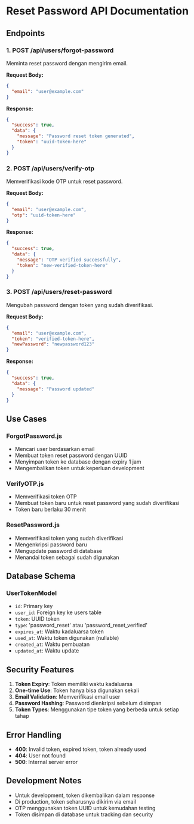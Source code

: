 # Reset Password API Documentation

## Endpoints

### 1. POST /api/users/forgot-password
Meminta reset password dengan mengirim email.

**Request Body:**
```json
{
  "email": "user@example.com"
}
```

**Response:**
```json
{
  "success": true,
  "data": {
    "message": "Password reset token generated",
    "token": "uuid-token-here"
  }
}
```

### 2. POST /api/users/verify-otp
Memverifikasi kode OTP untuk reset password.

**Request Body:**
```json
{
  "email": "user@example.com",
  "otp": "uuid-token-here"
}
```

**Response:**
```json
{
  "success": true,
  "data": {
    "message": "OTP verified successfully",
    "token": "new-verified-token-here"
  }
}
```

### 3. POST /api/users/reset-password
Mengubah password dengan token yang sudah diverifikasi.

**Request Body:**
```json
{
  "email": "user@example.com",
  "token": "verified-token-here",
  "newPassword": "newpassword123"
}
```

**Response:**
```json
{
  "success": true,
  "data": {
    "message": "Password updated"
  }
}
```

## Use Cases

### ForgotPassword.js
- Mencari user berdasarkan email
- Membuat token reset password dengan UUID
- Menyimpan token ke database dengan expiry 1 jam
- Mengembalikan token untuk keperluan development

### VerifyOTP.js
- Memverifikasi token OTP
- Membuat token baru untuk reset password yang sudah diverifikasi
- Token baru berlaku 30 menit

### ResetPassword.js
- Memverifikasi token yang sudah diverifikasi
- Mengenkripsi password baru
- Mengupdate password di database
- Menandai token sebagai sudah digunakan

## Database Schema

### UserTokenModel
- `id`: Primary key
- `user_id`: Foreign key ke users table
- `token`: UUID token
- `type`: 'password_reset' atau 'password_reset_verified'
- `expires_at`: Waktu kadaluarsa token
- `used_at`: Waktu token digunakan (nullable)
- `created_at`: Waktu pembuatan
- `updated_at`: Waktu update

## Security Features

1. **Token Expiry**: Token memiliki waktu kadaluarsa
2. **One-time Use**: Token hanya bisa digunakan sekali
3. **Email Validation**: Memverifikasi email user
4. **Password Hashing**: Password dienkripsi sebelum disimpan
5. **Token Types**: Menggunakan tipe token yang berbeda untuk setiap tahap

## Error Handling

- **400**: Invalid token, expired token, token already used
- **404**: User not found
- **500**: Internal server error

## Development Notes

- Untuk development, token dikembalikan dalam response
- Di production, token seharusnya dikirim via email
- OTP menggunakan token UUID untuk kemudahan testing
- Token disimpan di database untuk tracking dan security
